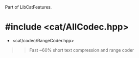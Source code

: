 Part of LibCatFeatures.

# #include <cat/AllCodec.hpp> #

  * <cat/codec/RangeCoder.hpp>
> > Fast ~60% short text compression and range coder